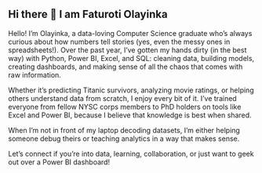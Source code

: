 ## Hi there 👋 I am Faturoti Olayinka
Hello! I’m Olayinka, a data-loving Computer Science graduate who’s always curious about how numbers tell stories (yes, even the messy ones in spreadsheets!). Over the past year, I’ve gotten my hands dirty (in the best way) with Python, Power BI, Excel, and SQL: cleaning data, building models, creating dashboards, and making sense of all the chaos that comes with raw information.

Whether it’s predicting Titanic survivors, analyzing movie ratings, or helping others understand data from scratch, I enjoy every bit of it. I’ve trained everyone from fellow NYSC corps members to PhD holders on tools like Excel and Power BI, because I believe that knowledge is best when shared.

When I’m not in front of my laptop decoding datasets, I’m either helping someone debug theirs or teaching analytics in a way that makes sense.

Let’s connect if you’re into data, learning, collaboration, or just want to geek out over a Power BI dashboard!



<!--
**Faturotiolayinka/FaturotiOlayinka** is a ✨ _special_ ✨ repository because its `README.md` (this file) appears on your GitHub profile.
Hello! I’m Olayinka, a data-loving Computer Science graduate who’s always curious about how numbers tell stories (yes, even the messy ones in spreadsheets!). Over the past year, I’ve gotten my hands dirty (in the best way) with Python, Power BI, Excel, and SQL: cleaning data, building models, creating dashboards, and making sense of all the chaos that comes with raw information.

Whether it’s predicting Titanic survivors, analyzing movie ratings, or helping others understand data from scratch, I enjoy every bit of it. I’ve trained everyone from fellow NYSC corps members to PhD holders on tools like Excel and Power BI, because I believe that knowledge is best when shared.

When I’m not in front of my laptop decoding datasets, I’m either helping someone debug theirs or teaching analytics in a way that makes sense.

Let’s connect if you’re into data, learning, collaboration, or just want to geek out over a Power BI dashboard!
Here are some ideas to get you started:

- 🔭 I’m currently working on ...
- 🌱 I’m currently learning ...
- 👯 I’m looking to collaborate on ...
- 🤔 I’m looking for help with ...
- 💬 Ask me about ...
- 📫 How to reach me: ...
- 😄 Pronouns: ...
- ⚡ Fun fact: ...
-->
